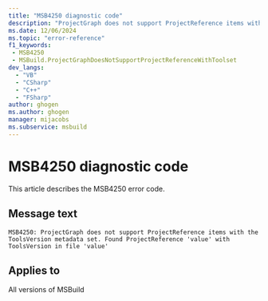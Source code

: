 ```yaml
---
title: "MSB4250 diagnostic code"
description: "ProjectGraph does not support ProjectReference items with the ToolsVersion metadata set. Found ProjectReference 'value' with ToolsVersion in file 'value'"
ms.date: 12/06/2024
ms.topic: "error-reference"
f1_keywords:
 - MSB4250
 - MSBuild.ProjectGraphDoesNotSupportProjectReferenceWithToolset
dev_langs:
  - "VB"
  - "CSharp"
  - "C++"
  - "FSharp"
author: ghogen
ms.author: ghogen
manager: mijacobs
ms.subservice: msbuild
---
```


# MSB4250 diagnostic code

<!-- :::ErrorDefinitionDescription::: -->
<!-- :::editable-content name="introDescription"::: -->
This article describes the MSB4250 error code.
<!-- :::editable-content-end::: -->

## Message text

`MSB4250: ProjectGraph does not support ProjectReference items with the ToolsVersion metadata set. Found ProjectReference 'value' with ToolsVersion in file 'value'`

<!-- :::editable-content name="postOutputDescription"::: -->
<!--
{StrBegin="MSB4250: "}
      LOCALIZATION:  Do not localize the following words: ProjectGraph, ProjectReference, ToolsVersion.
-->
<!-- :::editable-content-end::: -->
<!-- :::ErrorDefinitionDescription-end::: -->

## Applies to

All versions of MSBuild
